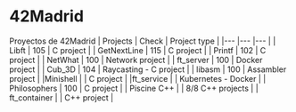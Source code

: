 # 42Madrid
Proyectos de 42Madrid
|   Projects	|  Check	| Project type |
|---	|---	|--- |
|  Libft 	| 105  	| C project |
| GetNextLine  	| 115  	| C project |
|   Printf	| 102  	| C project |
| NetWhat | 100 | Network project |
| ft_server | 100 | Docker project |
| Cub_3D | 104 | Raycasting - C project |
| libasm | 100 | Assambler project |
|Minishell |   | C project |
|ft_service |   | Kubernetes - Docker |
| Philosophers | 100 | C project |
| Piscine C++ | | 8/8 C++ projects |
| ft_container | | C++ project |
